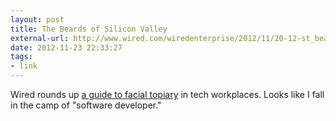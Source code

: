 ```yaml
---
layout: post
title: The Beards of Silicon Valley
external-url: http://www.wired.com/wiredenterprise/2012/11/20-12-st_beardtaxonomy/
date: 2012-11-23 22:33:27
tags:
- link
---
```

Wired rounds up [a guide to facial topiary](http://www.wired.com/wiredenterprise/2012/11/20-12-st_beardtaxonomy/) in tech workplaces. Looks like I fall in the camp of "software developer."
